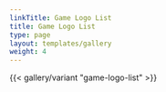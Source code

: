 ```yaml
---
linkTitle: Game Logo List
title: Game Logo List
type: page
layout: templates/gallery
weight: 4
---
```


{{< gallery/variant "game-logo-list" >}}